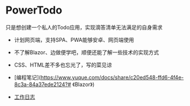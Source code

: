 # PowerTodo

只是想创建一个私人的Todo应用，实现滴答清单无法满足的自身需求



* 计划网页端，支持SPA、PWA能够安卓、网页端使用
* 不了解Blazor、边做便学吧，顺便还能了解一些技术的实现方式
* CSS、HTML差不多也忘光了，写的菜见谅
* [编程笔记](https://www.yuque.com/docs/share/c20ed548-ffd6-4f4e-8c3a-84a37ede2124?# 《Blazor》)

* [工作日志](WorkLog.md)